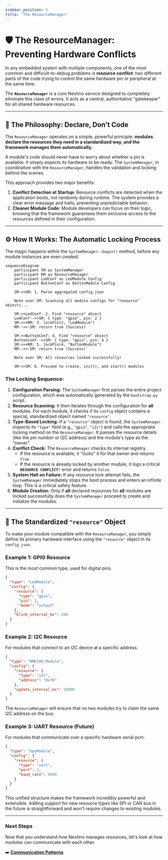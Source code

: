 ```yaml
---
sidebar_position: 5
title: 'The ResourceManager'
---
```


# 🛡️ The ResourceManager: Preventing Hardware Conflicts

In any embedded system with multiple components, one of the most common and difficult-to-debug problems is **resource conflict**: two different parts of the code trying to control the same hardware pin or peripheral at the same time.

The **`ResourceManager`** is a core Nextino service designed to completely eliminate this class of errors. It acts as a central, authoritative "gatekeeper" for all shared hardware resources.

---

## 🎯 The Philosophy: Declare, Don't Code

The `ResourceManager` operates on a simple, powerful principle: **modules declare the resources they need in a standardized way, and the framework manages them automatically.**

A module's code should never have to worry about whether a pin is available. It simply expects its hardware to be ready. The `SystemManager`, in coordination with the `ResourceManager`, handles the validation and locking behind the scenes.

This approach provides two major benefits:
1.  **Conflict Detection at Startup:** Resource conflicts are detected when the application boots, not randomly during runtime. The system provides a clear error message and halts, preventing unpredictable behavior.
2.  **Cleaner Module Code:** Module developers can focus on their logic, knowing that the framework guarantees them exclusive access to the resources defined in their configuration.

---

## ⚙️ How It Works: The Automatic Locking Process

The magic happens within the `SystemManager::begin()` method, before any module instances are even created.

```mermaid
sequenceDiagram
    participant SM as SystemManager
    participant RM as ResourceManager
    participant LedConf as LedModule Config
    participant ButtonConf as ButtonModule Config

    SM->>SM: 1. Parse aggregated config.json
    
    Note over SM: Scanning all module configs for "resource" objects...

    SM->>LedConf: 2. Find "resource" object
    LedConf-->>SM: { type: "gpio", pin: 2 }
    SM->>+RM: 3. lockPin(2, "LedModule")
    RM-->>-SM: return true (Success)

    SM->>ButtonConf: 4. Find "resource" object
    ButtonConf-->>SM: { type: "gpio", pin: 4 }
    SM->>+RM: 5. lockPin(4, "ButtonModule")
    RM-->>-SM: return true (Success)

    Note over SM: All resources locked successfully!
    
    SM->>SM: 6. Proceed to create, init(), and start() modules
```

### The Locking Sequence:

1.  **Configuration Parsing:** The `SystemManager` first parses the entire project configuration, which was automatically generated by the `bootstrap.py` script.
2.  **Resource Scanning:** It then iterates through the configuration for **all** modules. For each module, it checks if its `config` object contains a special, standardized object named `"resource"`.
3.  **Type-Based Locking:** If a `"resource"` object is found, the `SystemManager` inspects its `"type"` field (e.g., `"gpio"`, `"i2c"`) and calls the appropriate locking method on the `ResourceManager`. It passes the resource details (like the pin number or I2C address) and the module's type as the "owner".
4.  **Conflict Check:** The `ResourceManager` checks its internal registry.
    *   If the resource is available, it "locks" it for that owner and returns `true`.
    *   If the resource is already locked by another module, it logs a critical **`RESOURCE CONFLICT!`** error and returns `false`.
5.  **System Halt on Failure:** If any resource lock attempt fails, the `SystemManager` immediately stops the boot process and enters an infinite loop. This is a critical safety feature.
6.  **Module Creation:** Only if **all** declared resources for **all** modules are locked successfully does the `SystemManager` proceed to create and initialize the modules.

---

## 🔧 The Standardized `"resource"` Object

To make your module compatible with the `ResourceManager`, you simply define its primary hardware interface using the `"resource"` object in its `config.json`.

### Example 1: GPIO Resource

This is the most common type, used for digital pins.

```json title="my_led_module/config.json"
{
  "type": "LedModule",
  "config": {
    "resource": {
      "type": "gpio",
      "pin": 2,
      "mode": "output"
    },
    "blink_interval_ms": 500
  }
}
```

### Example 2: I2C Resource

For modules that connect to an I2C device at a specific address.

```json title="my_sensor_module/config.json"
{
  "type": "BME280_Module",
  "config": {
    "resource": {
      "type": "i2c",
      "address": "0x76"
    },
    "update_interval_ms": 10000
  }
}
```
The `ResourceManager` will ensure that no two modules try to claim the same I2C address on the bus.

### Example 3: UART Resource (Future)

For modules that communicate over a specific hardware serial port.

```json title="my_gps_module/config.json"
{
  "type": "GpsModule",
  "config": {
    "resource": {
      "type": "uart",
      "port": 2,
      "baud_rate": 9600
    }
  }
}
```

This unified structure makes the framework incredibly powerful and extensible. Adding support for new resource types like SPI or CAN bus in the future is straightforward and won't require changes to existing modules.

---

### Next Steps

Now that you understand how Nextino manages resources, let's look at how modules can communicate with each other.

➡️ **[Communication Patterns](./communication-patterns.md)**